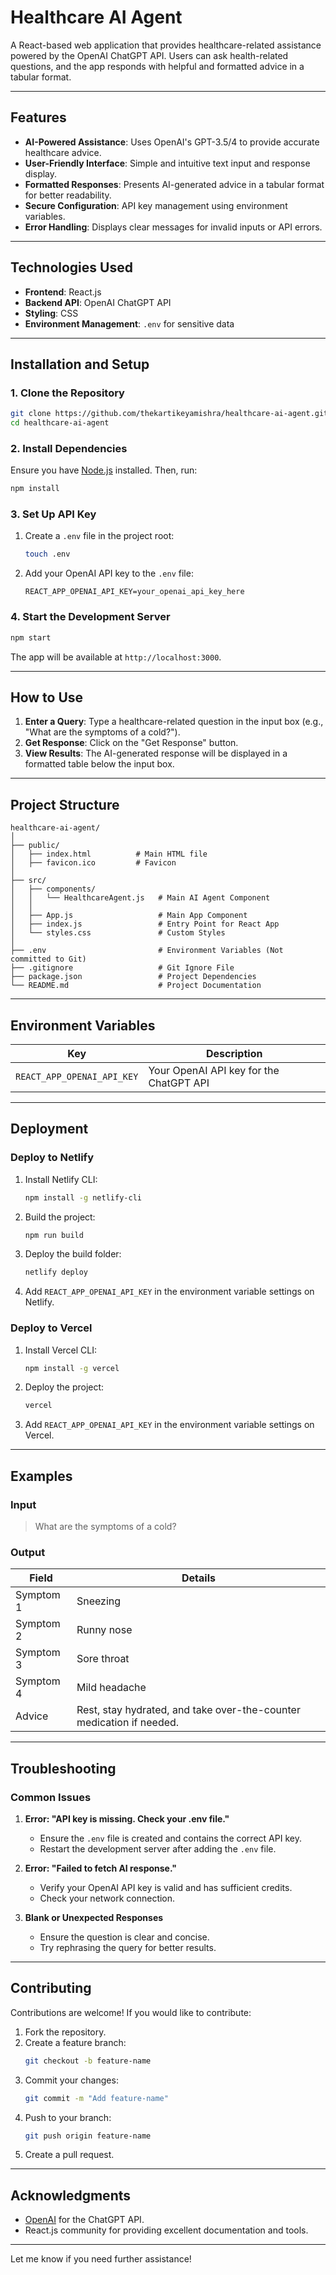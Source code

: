 # **Healthcare AI Agent**

A React-based web application that provides healthcare-related assistance powered by the OpenAI ChatGPT API. Users can ask health-related questions, and the app responds with helpful and formatted advice in a tabular format.

---

## **Features**

- **AI-Powered Assistance**: Uses OpenAI's GPT-3.5/4 to provide accurate healthcare advice.
- **User-Friendly Interface**: Simple and intuitive text input and response display.
- **Formatted Responses**: Presents AI-generated advice in a tabular format for better readability.
- **Secure Configuration**: API key management using environment variables.
- **Error Handling**: Displays clear messages for invalid inputs or API errors.

---

## **Technologies Used**

- **Frontend**: React.js
- **Backend API**: OpenAI ChatGPT API
- **Styling**: CSS
- **Environment Management**: `.env` for sensitive data

---

## **Installation and Setup**

### **1. Clone the Repository**
```bash
git clone https://github.com/thekartikeyamishra/healthcare-ai-agent.git
cd healthcare-ai-agent
```

### **2. Install Dependencies**
Ensure you have [Node.js](https://nodejs.org/) installed. Then, run:
```bash
npm install
```

### **3. Set Up API Key**
1. Create a `.env` file in the project root:
   ```bash
   touch .env
   ```
2. Add your OpenAI API key to the `.env` file:
   ```plaintext
   REACT_APP_OPENAI_API_KEY=your_openai_api_key_here
   ```

### **4. Start the Development Server**
```bash
npm start
```
The app will be available at `http://localhost:3000`.

---

## **How to Use**

1. **Enter a Query**: Type a healthcare-related question in the input box (e.g., "What are the symptoms of a cold?").
2. **Get Response**: Click on the "Get Response" button.
3. **View Results**: The AI-generated response will be displayed in a formatted table below the input box.

---


## **Project Structure**

```
healthcare-ai-agent/
│
├── public/
│   ├── index.html          # Main HTML file
│   ├── favicon.ico         # Favicon
│
├── src/
│   ├── components/
│   │   └── HealthcareAgent.js   # Main AI Agent Component
│   │
│   ├── App.js                   # Main App Component
│   ├── index.js                 # Entry Point for React App
│   └── styles.css               # Custom Styles
│
├── .env                         # Environment Variables (Not committed to Git)
├── .gitignore                   # Git Ignore File
├── package.json                 # Project Dependencies
└── README.md                    # Project Documentation
```

---

## **Environment Variables**

| Key                     | Description                          |
|-------------------------|--------------------------------------|
| `REACT_APP_OPENAI_API_KEY` | Your OpenAI API key for the ChatGPT API |

---

## **Deployment**

### **Deploy to Netlify**
1. Install Netlify CLI:
   ```bash
   npm install -g netlify-cli
   ```
2. Build the project:
   ```bash
   npm run build
   ```
3. Deploy the build folder:
   ```bash
   netlify deploy
   ```
4. Add `REACT_APP_OPENAI_API_KEY` in the environment variable settings on Netlify.

### **Deploy to Vercel**
1. Install Vercel CLI:
   ```bash
   npm install -g vercel
   ```
2. Deploy the project:
   ```bash
   vercel
   ```
3. Add `REACT_APP_OPENAI_API_KEY` in the environment variable settings on Vercel.

---

## **Examples**

### **Input**
> What are the symptoms of a cold?

### **Output**
| **Field**                          | **Details**                                                        |
|------------------------------------|--------------------------------------------------------------------|
| Symptom 1                          | Sneezing                                                           |
| Symptom 2                          | Runny nose                                                         |
| Symptom 3                          | Sore throat                                                        |
| Symptom 4                          | Mild headache                                                      |
| Advice                             | Rest, stay hydrated, and take over-the-counter medication if needed.|

---

## **Troubleshooting**

### **Common Issues**
1. **Error: "API key is missing. Check your .env file."**
   - Ensure the `.env` file is created and contains the correct API key.
   - Restart the development server after adding the `.env` file.

2. **Error: "Failed to fetch AI response."**
   - Verify your OpenAI API key is valid and has sufficient credits.
   - Check your network connection.

3. **Blank or Unexpected Responses**
   - Ensure the question is clear and concise.
   - Try rephrasing the query for better results.

---

## **Contributing**

Contributions are welcome! If you would like to contribute:
1. Fork the repository.
2. Create a feature branch:
   ```bash
   git checkout -b feature-name
   ```
3. Commit your changes:
   ```bash
   git commit -m "Add feature-name"
   ```
4. Push to your branch:
   ```bash
   git push origin feature-name
   ```
5. Create a pull request.

---

## **Acknowledgments**

- [OpenAI](https://openai.com/) for the ChatGPT API.
- React.js community for providing excellent documentation and tools.

---

Let me know if you need further assistance!
